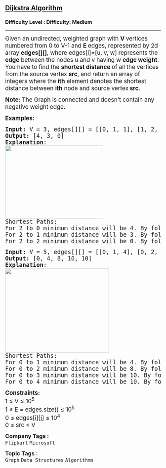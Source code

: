 <h2><a href="https://www.geeksforgeeks.org/problems/implementing-dijkstra-set-1-adjacency-matrix/0">Dijkstra Algorithm</a></h2><h3>Difficulty Level : Difficulty: Medium</h3><hr><div class="problems_problem_content__Xm_eO"><p><span style="font-size: 14pt;">Given an undirected, weighted graph with <strong>V&nbsp;</strong>vertices numbered from 0 to V-1 and <strong>E&nbsp;</strong>edges, represented by 2d array <strong>edges[][]</strong>, where edges[i]=[u, v, w] represents the <strong>edge</strong> between the nodes u and v having w <strong>edge weight</strong>.<br><span style="font-size: 18.6667px;">You have to find the <strong>shortest distance </strong>of all the vertices from the source vertex&nbsp;</span><strong style="font-size: 18.6667px;">src</strong><span style="font-size: 18.6667px;">, </span></span><span style="font-size: 18.6667px;">and return an array of integers where the <strong>ith</strong> element denotes the shortest distance between <strong>ith</strong> node</span><span style="font-size: 18.6667px;">&nbsp;and source vertex</span><strong style="font-size: 18.6667px;">&nbsp;src</strong><span style="font-size: 18.6667px;">.</span></p>
<p><span style="font-size: 14pt;"><strong>Note: </strong>The Graph is connected and doesn't contain any negative weight edge.</span></p>
<p><span style="font-size: 14pt;"><strong>Examples:</strong></span></p>
<pre><span style="font-size: 14pt;"><strong style="font-size: 14pt;">Input: </strong><span style="font-size: 14pt;">V = 3, edges[][] = [[0, 1, 1], [1, 2, 3], [0, 2, 6]], src = 2
</span><strong style="font-size: 14pt;">Output: </strong><span style="font-size: 14pt;">[4, 3, 0]
</span><strong style="font-size: 14pt;">Explanation</strong><span style="font-size: 14pt;">:
<img src="https://media.geeksforgeeks.org/img-practice/prod/addEditProblem/892538/Web/Other/blobid0_1744201836.jpg" width="317" height="236"><br></span><span style="font-size: 18.6667px;">Shortest Paths:
For 2 to 0 minimum distance will be 4. By following path 2 -&gt; 1 -&gt; 0
For 2 to 1 minimum distance will be 3. By following path 2 -&gt; 1
For 2 to 2 minimum distance will be 0. By following path 2 -&gt; 2</span><span style="font-size: 14pt;"><br></span></span></pre>
<pre><span style="font-size: 14pt;"><strong style="font-size: 14pt;">Input: </strong><span style="font-size: 14pt;">V = 5, edges[][] = [[0, 1, 4], [0, 2, 8], [1, 4, 6], [2, 3, 2], [3, 4, 10]], src = 0
</span><strong style="font-size: 14pt;">Output: </strong><span style="font-size: 14pt;">[0, 4, 8, 10, 10]
</span><strong style="font-size: 14pt;">Explanation</strong><span style="font-size: 14pt;">: <br><img src="https://media.geeksforgeeks.org/img-practice/prod/addEditProblem/892538/Web/Other/blobid1_1744202046.jpg" width="336" height="273"><br></span><span style="font-size: 18.6667px;">Shortest Paths: <br>For 0 to 1 minimum distance will be 4. By following path 0 -&gt; 1
For 0 to 2 minimum distance will be 8. By following path 0 -&gt; 2
For 0 to 3 minimum distance will be 10. By following path 0 -&gt; 2 -&gt; 3 
For 0 to 4 minimum distance will be 10. By following path 0 -&gt; 1 -&gt; 4</span></span></pre>
<div><span style="font-size: 14pt;"><strong>Constraints:</strong><br>1 ≤ V ≤ 10<sup>5</sup></span></div>
<div><span style="font-size: 14pt;">1 ≤ E = edges.size() ≤ 10<sup>5</sup><br>0 ≤ edges[i][j] ≤ 10<sup>4</sup></span></div>
<div><span style="font-size: 14pt;">0 ≤ src &lt; V</span></div></div><p><span style=font-size:18px><strong>Company Tags : </strong><br><code>Flipkart</code>&nbsp;<code>Microsoft</code>&nbsp;<br><p><span style=font-size:18px><strong>Topic Tags : </strong><br><code>Graph</code>&nbsp;<code>Data Structures</code>&nbsp;<code>Algorithms</code>&nbsp;